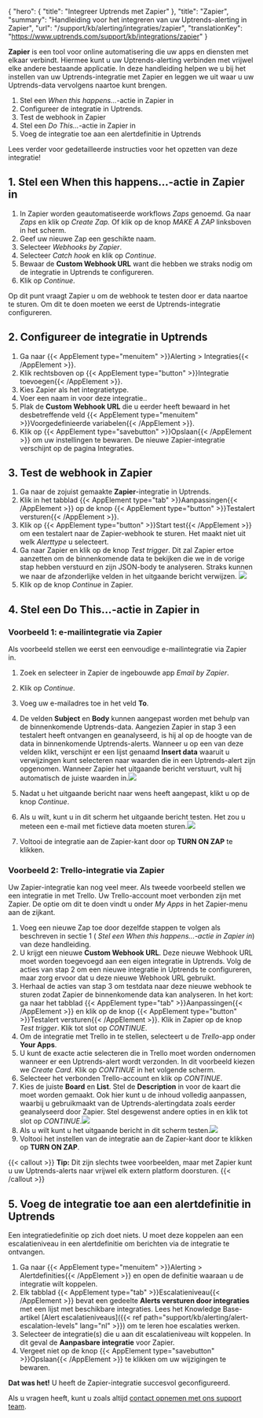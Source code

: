 {
  "hero": {
    "title": "Integreer Uptrends met Zapier"
  }, 
  "title": "Zapier",
  "summary": "Handleiding voor het integreren van uw Uptrends-alerting in Zapier",
  "url": "/support/kb/alerting/integraties/zapier",
  "translationKey": "https://www.uptrends.com/support/kb/integrations/zapier" 
}

**Zapier** is een tool voor online automatisering die uw apps en diensten met elkaar verbindt. Hiermee kunt u uw Uptrends-alerting verbinden met vrijwel elke andere bestaande applicatie. In deze handleiding helpen we u bij het instellen van uw Uptrends-integratie met Zapier en leggen we uit waar u uw Uptrends-data vervolgens naartoe kunt brengen.

1.  Stel een *When this happens...*-actie in Zapier in
2.  Configureer de integratie in Uptrends.
3.  Test de webhook in Zapier
4.  Stel een *Do This...*-actie in Zapier in
5.  Voeg de integratie toe aan een alertdefinitie in Uptrends

Lees verder voor gedetailleerde instructies voor het opzetten van deze integratie!

## 1. Stel een When this happens…-actie in Zapier in

1.  In Zapier worden geautomatiseerde workflows *Zaps* genoemd. Ga naar *Zaps* en klik op *Create Zap.* Of klik op de knop *MAKE A ZAP* linksboven in het scherm.
2.  Geef uw nieuwe Zap een geschikte naam.
3.  Selecteer *Webhooks by Zapier*.
4.  Selecteer *Catch hook* en klik op *Continue*.
5.  Bewaar de **Custom Webhook URL** want die hebben we straks nodig om de integratie in Uptrends te configureren.
6.  Klik op *Continue*.

Op dit punt vraagt Zapier u om de webhook te testen door er data naartoe te sturen. Om dit te doen moeten we eerst de Uptrends-integratie configureren.

## 2. Configureer de integratie in Uptrends

1.  Ga naar {{< AppElement type="menuitem" >}}Alerting > Integraties{{< /AppElement >}}.
2.  Klik rechtsboven op {{< AppElement type="button" >}}Integratie toevoegen{{< /AppElement >}}.
3.  Kies Zapier als het integratietype.
4.  Voer een naam in voor deze integratie..
5.  Plak de **Custom Webhook URL** die u eerder heeft bewaard in het desbetreffende veld {{< AppElement type="menuitem" >}}Voorgedefinieerde variabelen{{< /AppElement >}}.
6.  Klik op {{< AppElement type="savebutton" >}}Opslaan{{< /AppElement >}} om uw instellingen te bewaren. De nieuwe Zapier-integratie verschijnt op de pagina Integraties.

## 3. Test de webhook in Zapier

1.  Ga naar de zojuist gemaakte **Zapier**-integratie in Uptrends.
2.  Klik in het tabblad {{< AppElement type="tab" >}}Aanpassingen{{< /AppElement >}} op de knop {{< AppElement type="button" >}}Testalert versturen{{< /AppElement >}}.
3.  Klik op {{< AppElement type="button" >}}Start test{{< /AppElement >}} om een testalert naar de Zapier-webhook te sturen. Het maakt niet uit welk *Alerttype* u selecteert.
4.  Ga naar Zapier en klik op de knop *Test trigger*. Dit zal Zapier ertoe aanzetten om de binnenkomende data te bekijken die we in de vorige stap hebben verstuurd en zijn JSON-body te analyseren. Straks kunnen we naar de afzonderlijke velden in het uitgaande bericht verwijzen. ![](/img/content/5386ad32-943e-41ff-9533-abcb03c30fc5.png)
5.  Klik op de knop *Continue* in Zapier.

## 4. Stel een Do This…-actie in Zapier in

### Voorbeeld 1: e-mailintegratie via Zapier

Als voorbeeld stellen we eerst een eenvoudige e-mailintegratie via Zapier in.

1.  Zoek en selecteer in Zapier de ingebouwde app *Email by Zapier*.
2.  Klik op *Continue*.
3.  Voeg uw e-mailadres toe in het veld **To**.
4.  De velden **Subject** en **Body** kunnen aangepast worden met behulp van de binnenkomende Uptrends-data. Aangezien Zapier in stap 3 een testalert heeft ontvangen en geanalyseerd, is hij al op de hoogte van de data in binnenkomende Uptrends-alerts. Wanneer u op een van deze velden klikt, verschijnt er een lijst genaamd **Insert data** waaruit u verwijzingen kunt selecteren naar waarden die in een Uptrends-alert zijn opgenomen. Wanneer Zapier het uitgaande bericht verstuurt, vult hij automatisch de juiste waarden in.![](/img/content/af300fe7-01dd-4e58-b2fe-afa99b1125ff.png)
5.  Nadat u het uitgaande bericht naar wens heeft aangepast, klikt u op de knop *Continue*.
6.  Als u wilt, kunt u in dit scherm het uitgaande bericht testen. Het zou u meteen een e-mail met fictieve data moeten sturen.![](/img/content/8a4e2e5e-2288-4a6d-91c4-d9f64c54b6f0.png)

7.  Voltooi de integratie aan de Zapier-kant door op **TURN ON ZAP** te klikken.

### Voorbeeld 2: Trello-integratie via Zapier

Uw Zapier-integratie kan nog veel meer. Als tweede voorbeeld stellen we een integratie in met Trello. Uw Trello-account moet verbonden zijn met Zapier. De optie om dit te doen vindt u onder *My Apps* in het Zapier-menu aan de zijkant.

1.  Voeg een nieuwe Zap toe door dezelfde stappen te volgen als beschreven in sectie 1 ( *Stel een When this happens...-actie in Zapier in*) van deze handleiding.
2.  U krijgt een nieuwe **Custom Webhook URL**. Deze nieuwe Webhook URL moet worden toegevoegd aan een eigen integratie in Uptrends. Volg de acties van stap 2 om een nieuwe integratie in Uptrends te configureren, maar zorg ervoor dat u deze nieuwe Webhook URL gebruikt.
3.  Herhaal de acties van stap 3 om testdata naar deze nieuwe webhook te sturen zodat Zapier de binnenkomende data kan analyseren. In het kort: ga naar het tabblad {{< AppElement type="tab" >}}Aanpassingen{{< /AppElement >}} en klik op de knop {{< AppElement type="button" >}}Testalert versturen{{< /AppElement >}}. Klik in Zapier op de knop *Test trigger*. Klik tot slot op *CONTINUE*.
4.  Om de integratie met Trello in te stellen, selecteert u de *Trello*-app onder **Your Apps**.
5.  U kunt de exacte actie selecteren die in Trello moet worden ondernomen wanneer er een Uptrends-alert wordt verzonden. In dit voorbeeld kiezen we *Create Card*. Klik op *CONTINUE* in het volgende scherm.
6.  Selecteer het verbonden Trello-account en klik op *CONTINUE*.
7.  Kies de juiste **Board** en **List**. Stel de **Description** in voor de kaart die moet worden gemaakt. Ook hier kunt u de inhoud volledig aanpassen, waarbij u gebruikmaakt van de Uptrends-alertingdata zoals eerder geanalyseerd door Zapier. Stel desgewenst andere opties in en klik tot slot op *CONTINUE*.![](/img/content/52217609-6954-4819-8bc1-9195a448ff72.png)
8.  Als u wilt kunt u het uitgaande bericht in dit scherm testen.![](/img/content/4cea7e0f-e577-4250-aec5-ab31d000935d.png)
9.  Voltooi het instellen van de integratie aan de Zapier-kant door te klikken op **TURN ON ZAP**.

{{< callout >}}
**Tip:** Dit zijn slechts twee voorbeelden, maar met Zapier kunt u uw Uptrends-alerts naar vrijwel elk extern platform doorsturen.
{{< /callout >}}

## 5. Voeg de integratie toe aan een alertdefinitie in Uptrends

Een integratiedefinitie op zich doet niets. U moet deze koppelen aan een escalatieniveau in een alertdefinitie om berichten via de integratie te ontvangen.

1.  Ga naar {{< AppElement type="menuitem" >}}Alerting > Alertdefinities{{< /AppElement >}} en open de definitie waaraan u de integratie wilt koppelen.
2.  Elk tabblad {{< AppElement type="tab" >}}Escalatieniveau{{< /AppElement >}} bevat een gedeelte **Alerts versturen door integraties** met een lijst met beschikbare integraties. Lees het Knowledge Base-artikel [Alert escalatieniveaus]({{< ref path="support/kb/alerting/alert-escalation-levels" lang="nl" >}}) om te leren hoe escalaties werken.
3.  Selecteer de integratie(s) die u aan dit escalatieniveau wilt koppelen. In dit geval de **Aanpasbare integratie** voor Zapier.
4.  Vergeet niet op de knop {{< AppElement type="savebutton" >}}Opslaan{{< /AppElement >}} te klikken om uw wijzigingen te bewaren.

**Dat was het!** U heeft de Zapier-integratie succesvol geconfigureerd.

Als u vragen heeft, kunt u zoals altijd [contact opnemen met ons support team](/contact).
